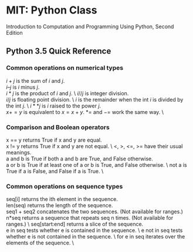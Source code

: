 # MIT: Python Class
Introduction to Computation and Programming Using Python, Second Edition

## Python 3.5 Quick Reference

### Common operations on numerical types 
$i+j$ is the sum of $i$ and $j$. \
$i–j$ is $i$ minus $j$. \
$i*j$ is the product of $i$ and $j$. \ 
$i//j$ is integer division. \
$i/j$ is floating point division. \ 
$i%j$ is the remainder when the int $i$ is divided by the int $j$. \ 
$i**j$ is $i$ raised to the power $j$. \
$x += y$ is equivalent to $x = x + y$. $*=$ and $-=$ work the same way. \ 

### Comparison and Boolean operators 
x == y returns True if x and y are equal. \
x != y returns True if x and y are not equal. \ 
<, >, <=, >= have their usual meanings. \
a and b is True if both a and b are True, and False otherwise. \
a or b is True if at least one of a or b is True, and False otherwise. \ 
not a is True if a is False, and False if a is True. \

### Common operations on sequence types 
seq[i] returns the ith element in the sequence. \
len(seq) returns the length of the sequence. \
seq1 + seq2 concatenates the two sequences. (Not available for ranges.) \
n*seq returns a sequence that repeats seq n times. (Not available for ranges.) \ 
seq[start:end] returns a slice of the sequence. \
e in seq tests whether e is contained in the sequence. \ 
e not in seq tests whether e is not contained in the sequence. \ 
for e in seq iterates over the elements of the sequence. \

